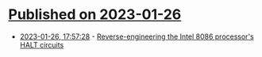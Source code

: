 # [Published on 2023-01-26](index.md)

* [2023-01-26, 17:57:28](https://lobste.rs/s/uusbha/reverse_engineering_intel_8086) - [Reverse-engineering the Intel 8086 processor's HALT circuits](https://www.righto.com/2023/01/reverse-engineering-intel-8086.html)
